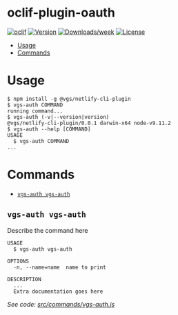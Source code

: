 oclif-plugin-oauth
==================



[![oclif](https://img.shields.io/badge/cli-oclif-brightgreen.svg)](https://oclif.io)
[![Version](https://img.shields.io/npm/v/oclif-plugin-oauth.svg)](https://npmjs.org/package/oclif-plugin-oauth)
[![Downloads/week](https://img.shields.io/npm/dw/oclif-plugin-oauth.svg)](https://npmjs.org/package/oclif-plugin-oauth)
[![License](https://img.shields.io/npm/l/oclif-plugin-oauth.svg)](https://github.com/dmarynych/oclif-plugin-oauth/blob/master/package.json)

<!-- toc -->
* [Usage](#usage)
* [Commands](#commands)
<!-- tocstop -->
# Usage
<!-- usage -->
```sh-session
$ npm install -g @vgs/netlify-cli-plugin
$ vgs-auth COMMAND
running command...
$ vgs-auth (-v|--version|version)
@vgs/netlify-cli-plugin/0.0.1 darwin-x64 node-v9.11.2
$ vgs-auth --help [COMMAND]
USAGE
  $ vgs-auth COMMAND
...
```
<!-- usagestop -->
# Commands
<!-- commands -->
* [`vgs-auth vgs-auth`](#vgs-auth-vgs-auth)

## `vgs-auth vgs-auth`

Describe the command here

```
USAGE
  $ vgs-auth vgs-auth

OPTIONS
  -n, --name=name  name to print

DESCRIPTION
  ...
  Extra documentation goes here
```

_See code: [src/commands/vgs-auth.js](https://github.com/verygoodsecurity/netlify-cli-plugin/blob/v0.0.1/src/commands/vgs-auth.js)_
<!-- commandsstop -->
